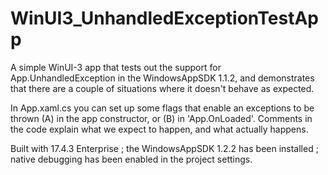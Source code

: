 # WinUI3_UnhandledExceptionTestApp

A simple WinUI-3 app that tests out the support for App.UnhandledException in the WindowsAppSDK 1.1.2, and demonstrates that there are a couple of situations where it doesn't behave as expected.

In App.xaml.cs you can set up some flags that enable an exceptions to be thrown (A) in the app constructor, or (B) in 'App.OnLoaded'. Comments in the code explain what we expect to happen, and what actually happens.

Built with 17.4.3 Enterprise ; the WindowsAppSDK 1.2.2 has been installed ; native debugging has been enabled in the project settings.












